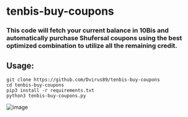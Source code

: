 # tenbis-buy-coupons

### This code will fetch your current balance in 10Bis and automatically purchase Shufersal coupons using the best optimized combination to utilize all the remaining credit.


## Usage:
```
git clone https://github.com/Dvirus89/tenbis-buy-coupons
cd tenbis-buy-coupons
pip3 install -r requirements.txt
python3 tenbis-buy-coupons.py 
```

![image](https://user-images.githubusercontent.com/1368112/222252526-6ad899e9-4a7a-4577-b124-791495ebf41f.png)
